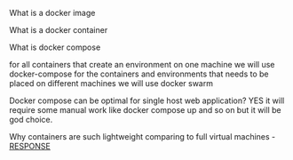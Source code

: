 
What is a docker image

What is a docker container

What is docker compose

for all containers that create an environment on one machine we will use docker-compose for the containers and environments that needs to be placed on different machines we will use docker swarm

Docker compose can be optimal for single host web application? YES it will require some manual work like docker compose up and so on but it will be god choice.

Why containers are such lightweight comparing to full virtual machines - [RESPONSE](https://stackoverflow.com/questions/16047306/how-is-docker-different-from-a-virtual-machine/16048358#16048358)
